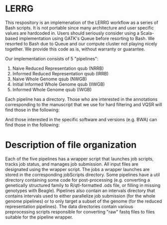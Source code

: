 LERRG
=====

This respository is an implemenation of the LERRG workflow as a series of Bash scripts. It is not portable since many architecture and user specific values are hardcoded in. Users should seriously consider using a Scala-based implementation using GATK's Queue before resorting to Bash. We resorted to Bash due to Queue and our compute cluster not playing nicely together. We provide this code as is, without warranty or guarantee.

Our implementation consists of 5 "pipelines":

1. Naive Reduced Representation qsub (NRRB)
2. Informed Reduced Representation qsub (IRRB)
3. Naive Whole Genome qsub (NWGB)
4. Initial Informed Whole Genome qsub (IIWGB)
5. Informed Whole Genome qsub (IWGB)

Each pipeline has a directory. Those who are interested in the annotations corresponding to the manuscript that we use for hard filtering and VQSR will find those in the following:

And those interested in the specific software and versions (e.g. BWA) can find those in the following:


Description of file organization
=====

Each of the five pipelines has a wrapper script that launches job scripts, tracks job status, and manages job submission. All input files are designated using the wrapper script. The jobs a wrapper launches are stored in the corresponding jobScripts directory. Some pipelines have a util directory containing some code for post-processing (e.g. converting a genetically structured family to R/qtl-formatted .ods file, or filling in missing genotypes with Beagle). Pipelines also contain an intervals directory that contains intervals used to either parallelize job submission (for the whole genome pipelines) or to only target a subset of the genome (for the reduced representation pipelines). The data directories contain various preprocessing scripts responsible for converting "raw" fastq files to files suitable for the pipeline wrapper.



